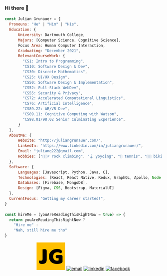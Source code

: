 ### Hi there 👋

```javascript
const Julian Grunauer = {
  Pronouns: "He" | "Him" | "His",
  Education: {
      University: Dartmouth College,
      Majors: [Computer Science, Cognitive Science],
      Focus Area: Human Computer Interaction,
      Graduating: "December 2021",
      RelevantCourseWork: {
        "CS1: Intro to Programming",
        "CS10: Software Design & Dev",
        "CS30: Discrete Mathematics",
        "CS25: UI/UX Design",
        "CS50: Software Design & Implementation",
        "CS52: Full-Stack WebDev",
        "CS55: Security & Privacy",
        "CS72: Accelerated Computational Linguistics",
        "CS76: Artificial Intelligence",
        "CS89.22: AR/VR Dev",
        "CS89.11: Cognitive Computing with Watson",
        "CS98.01/98.02 Senior Culminating Experience",
      }
  },
  AboutMe: {
      Website: "http://juliangrunauer.com/",
      LinkedIn: "https://www.linkedin.com/in/juliangrunauer/",
      Email: "juliang222@gmail.com",
      Hobbies: ["🧗🏻‍♂️ rock climbing", "🪀 yoyoing", "🎾 tennis", "🚴🏻 biking", 📚 reading"]
  },
  Software: {
      Languages: [Javascript, Python, Java, C],
      Technologies: [React, React Native, Redux, GraphQL, Apollo, Node.js],
      Databases: [Firebase, MongoDB],
      Design: [Figma, CSS, Bootstrap, MaterialUI]
  },
  CurrentFocus: "Getting my career started!",
}

const hireMe = (youAreReadingThisRightNow = true) => {
  return youAreReadingThisRightNow ?
    "Hire me" :
    "Nah, still hire me tho"
}
```

<p align="center" ju>
  <a href="http://juliangrunauer.com/" "_blank"><img src="/img/favicon.jpg" alt="facebook"/></a>
  <a href="mailto:juliang222@gmail.com" "_blank"><img src="https://img.icons8.com/color/96/000000/gmail.png" alt="email"/></a>
  <a href="https://www.linkedin.com/in/juliangrunauer/ "_blank""><img src="https://img.icons8.com/color/96/000000/linkedin.png" alt="linkedin"/></a>
  <a href="https://www.facebook.com/julian.grunauer" target= "_blank"><img src="https://img.icons8.com/color/96/000000/facebook.png" alt="facebook"/></a>
</p>
<!--
**juliang22/juliang22** is a ✨ _special_ ✨ repository because its `README.md` (this file) appears on your GitHub profile.

Here are some ideas to get you started:

- 🔭 I’m currently working on ...
- 🌱 I’m currently learning ...
- 👯 I’m looking to collaborate on ...
- 🤔 I’m looking for help with ...
- 💬 Ask me about ...
- 📫 How to reach me: ...
- 😄 Pronouns: ...
- ⚡ Fun fact: ...
-->
